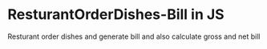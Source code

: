 # ResturantOrderDishes-Bill in JS
Resturant order dishes and generate bill and also calculate gross and net bill 
